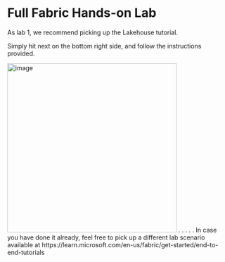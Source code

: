# Full Fabric Hands-on Lab

As lab 1, we recommend picking up the Lakehouse tutorial.

Simply hit next on the bottom right side, and follow the instructions provided.

<img width="385" alt="image" src="https://github.com/FrancescoCortella/labsforpartners-microsoftfabric/assets/135111177/f37288b5-310a-4adf-9340-1d27a39b7b2a">
.
.
.
.
.
In case you have done it already, feel free to pick up a different lab scenario available at https://learn.microsoft.com/en-us/fabric/get-started/end-to-end-tutorials
